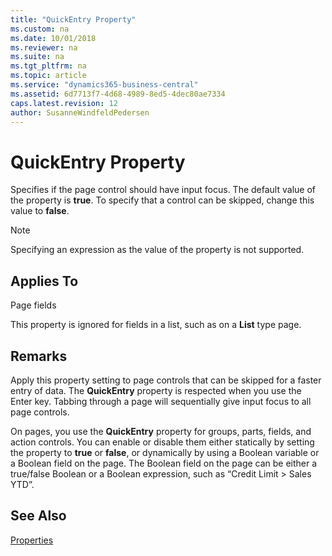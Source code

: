 ```yaml
---
title: "QuickEntry Property"
ms.custom: na
ms.date: 10/01/2018
ms.reviewer: na
ms.suite: na
ms.tgt_pltfrm: na
ms.topic: article
ms.service: "dynamics365-business-central"
ms.assetid: 6d7713f7-4d68-4989-8ed5-4dec80ae7334
caps.latest.revision: 12
author: SusanneWindfeldPedersen
---
```


 

# QuickEntry Property
Specifies if the page control should have input focus. The default value of the property is **true**. To specify that a control can be skipped, change this value to **false**.  
  
> [!NOTE]  
>  Specifying an expression as the value of the property is not supported.  
  
## Applies To  
Page fields  

This property is ignored for fields in a list, such as on a **List** type page<!-- onprem in the [!INCLUDE[d365fin_web_md](includes/d365fin_web_md-md)]-->.

## Remarks  
 Apply this property setting to page controls that can be skipped for a faster entry of data. The **QuickEntry** property is respected when you use the Enter key. Tabbing through a page will sequentially give input focus to all page controls.  
  
 On pages, you use the **QuickEntry** property for groups, parts, fields, and action controls. You can enable or disable them either statically by setting the property to **true** or **false**, or dynamically by using a Boolean variable or a Boolean field on the page. The Boolean field on the page can be either a true/false Boolean or a Boolean expression, such as “Credit Limit > Sales YTD”.  
    
## See Also  
 [Properties](devenv-properties.md)